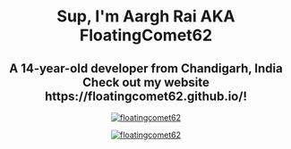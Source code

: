<h1 align="center">Sup, I'm Aargh Rai AKA FloatingComet62</h1>
<h2 align="center">A 14-year-old developer from Chandigarh, India<br>Check out my website<br>https://floatingcomet62.github.io/!</h2>

<p align="center">
  <a href="https://github.com/floatingcomet62/">
    <img src="https://github-profile-trophy.vercel.app/?username=floatingcomet62&theme=darkhub&margin-w=15&margin-h=15&column=7" alt="floatingcomet62"/>
  </a>
</p>

<p align="center">
  <a href="https://github.com/studiousgamer/">
    <img src="https://github-readme-stats.vercel.app/api?username=floatingcomet62" alt="floatingcomet62"/>
  </a>
</p>
